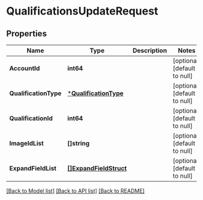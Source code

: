 # QualificationsUpdateRequest

## Properties
Name | Type | Description | Notes
------------ | ------------- | ------------- | -------------
**AccountId** | **int64** |  | [optional] [default to null]
**QualificationType** | [***QualificationType**](QualificationType.md) |  | [optional] [default to null]
**QualificationId** | **int64** |  | [optional] [default to null]
**ImageIdList** | **[]string** |  | [optional] [default to null]
**ExpandFieldList** | [**[]ExpandFieldStruct**](expand_field_struct.md) |  | [optional] [default to null]

[[Back to Model list]](../README.md#documentation-for-models) [[Back to API list]](../README.md#documentation-for-api-endpoints) [[Back to README]](../README.md)


